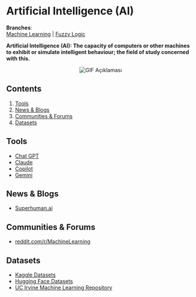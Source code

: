 # Artificial Intelligence (AI)

**Branches**:  
[Machine Learning](./machinelearning.md) | [Fuzzy Logic](./fuzzylogic.md)

**Artificial Intelligence (AI): The capacity of computers or other machines to exhibit or simulate intelligent behaviour; the field of study concerned with this.**

<p align="center">
  <img src="https://media0.giphy.com/media/v1.Y2lkPTc5MGI3NjExdWhkaXdzOHZxdTlvNGNqOGptMXllaDVybnA2N3ZqZWk5dnUyN2duNCZlcD12MV9pbnRlcm5hbF9naWZfYnlfaWQmY3Q9Zw/FHLceGZizDe1xMyiD9/giphy.gif" alt="GIF Açıklaması">
</p>

## Contents
1. [Tools](#tools)
2. [News & Blogs](#news--blogs)
3. [Communities & Forums](#communities--forums)
4. [Datasets](#datasets)

## Tools
* [Chat GPT](https://chat.openai.com/)
* [Claude](https://www.anthropic.com/claude)
* [Copilot](https://copilot.microsoft.com/)
* [Gemini](https://gemini.google.com/)

## News & Blogs
* [Superhuman.ai](https://www.superhuman.ai/)

## Communities & Forums
* [reddit.com/r/MachineLearning](https://www.reddit.com/r/MachineLearning)

## Datasets
* [Kaggle Datasets](https://www.kaggle.com/datasets)
* [Hugging Face Datasets](https://huggingface.co/datasets)
* [UC Irvine Machine Learning Repository](https://archive.ics.uci.edu/datasets/)
